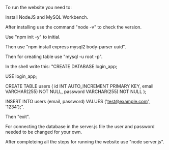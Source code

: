 To run the website you need to:

Install NodeJS and MySQL Workbench.

After installing use the command "node -v" to check the version.

Use "npm init -y" to initial.

Then use "npm install express mysql2 body-parser uuid".

Then for creating table use "mysql -u root -p".

In the shell write this: 
"CREATE DATABASE login_app;

USE login_app;

CREATE TABLE users (
  id INT AUTO_INCREMENT PRIMARY KEY,
  email VARCHAR(255) NOT NULL,
  password VARCHAR(255) NOT NULL
);

INSERT INTO users (email, password) VALUES ('test@example.com', '1234');".

Then "exit".

For connecting the database in the server.js file the user and password needed to be changed for your own.

After completeing all the steps for running the website use "node server.js".
